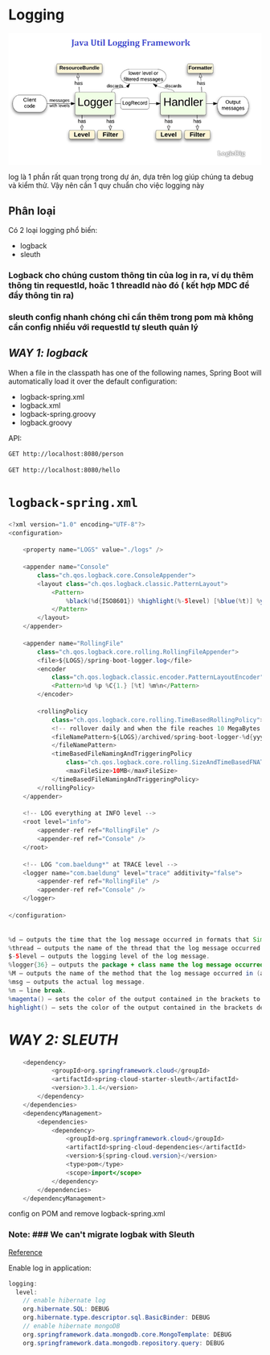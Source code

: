 # Logging

<img src="blog/java/img/logging.png" style="display: block; margin-right: auto; margin-left: auto;">

log là 1 phần rất quan trọng trong dự án, dựa trên log giúp chúng ta debug và kiểm thử. Vậy nên cần 1 quy chuẩn cho việc logging này

## Phân loại

Có 2 loại logging phổ biến:
 - logback
 - sleuth

### Logback cho chúng custom thông tin của log in ra, ví dụ thêm thông tin requestId, hoăc 1 threadId nào đó ( kết hợp MDC để đẩy thông tin ra)

### sleuth config nhanh chóng chỉ cần thêm trong pom mà không cần config nhiều với requestId tự sleuth quản lý



## *WAY 1: logback* 

When a file in the classpath has one of the following names, Spring Boot will automatically load it over the default configuration:

- logback-spring.xml
- logback.xml
- logback-spring.groovy
- logback.groovy

<!-- ### we wrap `RequestBodyAdviceAdapter` and `ResponseBodyAdviceAdapter` to print log of request and reponse


```java
@ControllerAdvice
public class LogRequestBodyAdviceAdapter extends RequestBodyAdviceAdapter {
    @Autowired
    ILoggingService loggingService;

    @Autowired
    HttpServletRequest httpServletRequest;

    @Override
    public boolean supports(MethodParameter methodParameter, Type type, Class<? extends HttpMessageConverter<?>> aClass) {
        return true;
    }

    @Override
    public Object afterBodyRead(Object body, HttpInputMessage inputMessage, MethodParameter parameter, Type targetType,
                                Class<? extends HttpMessageConverter<?>> converterType) {
        loggingService.logRequest(httpServletRequest, body);

        return super.afterBodyRead(body, inputMessage, parameter, targetType, converterType);
    }
}

@ControllerAdvice
public class LogResponseBodyAdviceAdaper implements ResponseBodyAdvice<Object> {

    @Autowired
    ILoggingService loggingService;

    @Override
    public boolean supports(MethodParameter returnType, Class<? extends HttpMessageConverter<?>> converterType) {
        return true;
    }

    @Override
    public Object beforeBodyWrite(Object body, MethodParameter methodParameter, MediaType mediaType,
                                  Class<? extends HttpMessageConverter<?>> aClass, ServerHttpRequest request,
                                  ServerHttpResponse response) {
        if (request instanceof ServletServerHttpRequest && response instanceof ServletServerHttpResponse) {
            loggingService.logResponse(((ServletServerHttpRequest) request).getServletRequest(),
                    ((ServletServerHttpResponse) response).getServletResponse(), body);
        }
        return body;
    }
}


MDC.put("transaction_id", tx.getTransactionId());

add to logback.xml

%X{transaction_id} to catch it
```

log type in `LoggingServiceImpl` class

```java

REQUEST method=[GET] path=[/person] headers=[application/jsonPostmanRuntime/7.29.2*/*58899ae1-4727-43c7-8ff7-01ebdc264586localhost:8080gzip, deflate, brkeep-alive53]

RESPONSE method=[GET] path=[/person] headers=[application/jsonPostmanRuntime/7.29.2*/*58899ae1-4727-43c7-8ff7-01ebdc264586localhost:8080gzip, deflate, brkeep-alive53] body=[Person(id=1, name=nam, age=13)]

``` -->
API:

    GET http://localhost:8080/person

    GET http://localhost:8080/hello

# `logback-spring.xml`

```java
<?xml version="1.0" encoding="UTF-8"?>
<configuration>

    <property name="LOGS" value="./logs" />

    <appender name="Console"
        class="ch.qos.logback.core.ConsoleAppender">
        <layout class="ch.qos.logback.classic.PatternLayout">
            <Pattern>
                %black(%d{ISO8601}) %highlight(%-5level) [%blue(%t)] %yellow(%C{1.}): %msg%n%throwable %X{transaction_id}
            </Pattern>
        </layout>
    </appender>

    <appender name="RollingFile"
        class="ch.qos.logback.core.rolling.RollingFileAppender">
        <file>${LOGS}/spring-boot-logger.log</file>
        <encoder
            class="ch.qos.logback.classic.encoder.PatternLayoutEncoder">
            <Pattern>%d %p %C{1.} [%t] %m%n</Pattern>
        </encoder>

        <rollingPolicy
            class="ch.qos.logback.core.rolling.TimeBasedRollingPolicy">
            <!-- rollover daily and when the file reaches 10 MegaBytes -->
            <fileNamePattern>${LOGS}/archived/spring-boot-logger-%d{yyyy-MM-dd}.%i.log
            </fileNamePattern>
            <timeBasedFileNamingAndTriggeringPolicy
                class="ch.qos.logback.core.rolling.SizeAndTimeBasedFNATP">
                <maxFileSize>10MB</maxFileSize>
            </timeBasedFileNamingAndTriggeringPolicy>
        </rollingPolicy>
    </appender>
    
    <!-- LOG everything at INFO level -->
    <root level="info">
        <appender-ref ref="RollingFile" />
        <appender-ref ref="Console" />
    </root>

    <!-- LOG "com.baeldung*" at TRACE level -->
    <logger name="com.baeldung" level="trace" additivity="false">
        <appender-ref ref="RollingFile" />
        <appender-ref ref="Console" />
    </logger>

</configuration>

```

```java

%d – outputs the time that the log message occurred in formats that SimpleDateFormat allows.
%thread – outputs the name of the thread that the log message occurred in.
$-5level – outputs the logging level of the log message.
%logger{36} – outputs the package + class name the log message occurred in. The number inside the brackets represents the maximum length of the package + class name. If the output is longer than the specified length, it will take a substring of the first character of each individual package starting from the root package until the output is below the maximum length. The class name will never be reduced. A nice diagram of this can be found in the Conversion Word docs.
%M – outputs the name of the method that the log message occurred in (apparently this is quite slow to use and not recommended unless you're not worried about performance, or if the method name is particularly important to you).
%msg – outputs the actual log message.
%n – line break.
%magenta() – sets the color of the output contained in the brackets to magenta (other colors are available).
highlight() – sets the color of the output contained in the brackets depending on the logging level (for example ERROR = red).
```

# *WAY 2: SLEUTH* 

```java
    <dependency>
            <groupId>org.springframework.cloud</groupId>
            <artifactId>spring-cloud-starter-sleuth</artifactId>
            <version>3.1.4</version>
        </dependency>
    </dependencies>
    <dependencyManagement>
        <dependencies>
            <dependency>
                <groupId>org.springframework.cloud</groupId>
                <artifactId>spring-cloud-dependencies</artifactId>
                <version>${spring-cloud.version}</version>
                <type>pom</type>
                <scope>import</scope>
            </dependency>
        </dependencies>
    </dependencyManagement>
```
config on POM and remove logback-spring.xml

### Note: ### We can't migrate logbak with Sleuth 

[Reference](https://dzone.com/articles/configuring-logback-with-spring-boot)


Enable log in application:

```java
logging:
  level:
    // enable hibernate log
    org.hibernate.SQL: DEBUG
    org.hibernate.type.descriptor.sql.BasicBinder: DEBUG
    // enable hibernate mongoDB
    org.springframework.data.mongodb.core.MongoTemplate: DEBUG
    org.springframework.data.mongodb.repository.query: DEBUG
```

